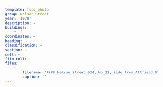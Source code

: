 ```yaml
---
template: fsps_photo
group: Nelson_Street
year: '1978'
description: ~
buildings:
    - ''
coordinates: ~
heading: ~
classification: ~
section: ~
cell: ~
film_roll: ~
files:
    -
        filename: 'FSPS_Nelson_Street_024,_No_22,_Side_from_Attfield_St,_17-7-C2,_1978.png'
        caption: ''
---
```


